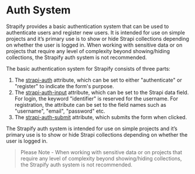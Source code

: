 # Auth System

Strapify provides a basic authentication system that can be used to authenticate users and register new users.  It is intended for use on simple projects and it’s primary use is to show or hide Strapi collections depending on whether the user is logged in.  When working with sensitive data or on projects that require any level of complexity beyond showing/hiding collections, the Strapify auth system is not recommended.

The basic authentication system for Strapify consists of three parts:

1. The [strapi-auth](strapi-auth.md) attribute, which can be set to either "authenticate" or "register" to indicate the form's purpose.
2. The [strapi-auth-input](strapi-auth-input.md) attribute, which can be set to the Strapi data field. For login, the keyword "identifier" is reserved for the username. For registration, the attribute can be set to the field names such as "username", "email", "password" etc.
3. The [strapi-auth-submit](strapi-auth-submit.md) attribute, which submits the form when clicked.

The Strapify auth system is intended for use on simple projects and it’s primary use is to show or hide Strapi collections depending on whether the user is logged in.

> Please Note - When working with sensitive data or on projects that require any level of complexity beyond showing/hiding collections, the Strapify auth system is not recommended.

